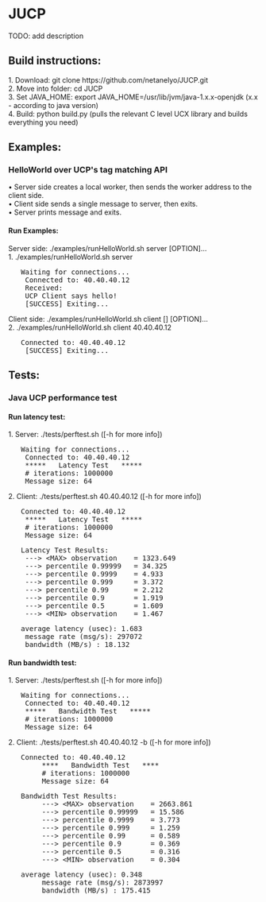 <h1>JUCP</h1>

TODO: add description

<h2>Build instructions:</h2>
1. Download: git clone https://github.com/netanelyo/JUCP.git</br>
2. Move into folder: cd JUCP</br>
3. Set JAVA_HOME: export JAVA_HOME=/usr/lib/jvm/java-1.x.x-openjdk (x.x - according to java version)</br>
4. Build: python build.py (pulls the relevant C level UCX library and builds everything you need)</br>

<h2>Examples:</h2>
<h3>HelloWorld over UCP's tag matching API</h3>
&bull; Server side creates a local worker, then sends the worker address to the client side.</br>
&bull; Client side sends a single message to server, then exits.</br>
&bull; Server prints message and exits.</br>

<h4>Run Examples:</h4>
Server side: ./examples/runHelloWorld.sh server [OPTION]...</br>
1. ./examples/runHelloWorld.sh server
	<pre>	Waiting for connections...
	Connected to: 40.40.40.12
	Received:
	UCP Client says hello!
	[SUCCESS] Exiting...</pre>
Client side: ./examples/runHelloWorld.sh client [<Host_IP_address>] [OPTION]...</br>
2. ./examples/runHelloWorld.sh client 40.40.40.12
	<pre>	Connected to: 40.40.40.12
	[SUCCESS] Exiting...</pre>
	
<h2>Tests:</h2>
<h3>Java UCP performance test</h3>
<h4>Run latency test:</h4>
1. Server: ./tests/perftest.sh ([-h for more info])
	<pre>	Waiting for connections...
	Connected to: 40.40.40.12
	*****   Latency Test   *****
	# iterations: 1000000
	Message size: 64</pre>
2. Client: ./tests/perftest.sh 40.40.40.12 ([-h for more info])
	<pre>	Connected to: 40.40.40.12
	*****   Latency Test   *****
	# iterations: 1000000
	Message size: 64</pre>
	<pre>	Latency Test Results:
	---> &lt;MAX&gt; observation    = 1323.649
	---> percentile 0.99999   = 34.325
	---> percentile 0.9999    = 4.933
	---> percentile 0.999     = 3.372
	---> percentile 0.99      = 2.212
	---> percentile 0.9       = 1.919
	---> percentile 0.5       = 1.609
	---> &lt;MIN&gt; observation    = 1.467</pre>
	<pre>	average latency (usec): 1.683
	message rate (msg/s): 297072
	bandwidth (MB/s) : 18.132</pre>
<h4>Run bandwidth test:</h4>
1. Server: ./tests/perftest.sh ([-h for more info])
	<pre>	Waiting for connections...
	Connected to: 40.40.40.12
	*****   Bandwidth Test   *****
	# iterations: 1000000
	Message size: 64</pre>
2. Client: ./tests/perftest.sh 40.40.40.12 -b ([-h for more info])
	<pre>	Connected to: 40.40.40.12
        ****   Bandwidth Test   ****
        # iterations: 1000000
        Message size: 64</pre>
	<pre>	Bandwidth Test Results:
        ---> &lt;MAX&gt; observation    = 2663.861
        ---> percentile 0.99999   = 15.586
        ---> percentile 0.9999    = 3.773
        ---> percentile 0.999     = 1.259
        ---> percentile 0.99      = 0.589
        ---> percentile 0.9       = 0.369
        ---> percentile 0.5       = 0.316
        ---> &lt;MIN&gt; observation    = 0.304</pre>
	<pre>	average latency (usec): 0.348
        message rate (msg/s): 2873997
        bandwidth (MB/s) : 175.415</pre>
